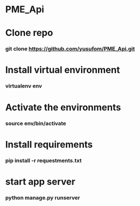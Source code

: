 # PME_Api


# Clone repo
### git clone https://github.com/yusufom/PME_Api.git

# Install virtual environment

### virtualenv env

# Activate the environments
### source env/bin/activate

# Install requirements
### pip install -r requestments.txt


# start app server
### python manage.py runserver